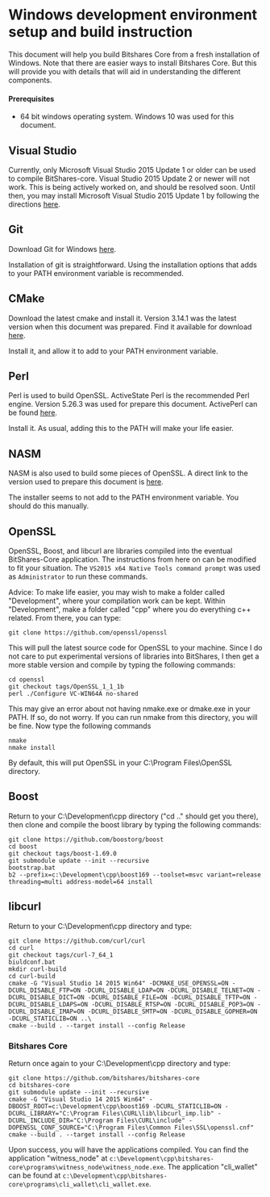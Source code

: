 Windows development environment setup and build instruction
============================
This document will help you build Bitshares Core from a fresh installation of Windows. Note that there are easier ways to install Bitshares Core. But this will provide you with details that will aid in understanding the different components.

#### Prerequisites ####
* 64 bit windows operating system. Windows 10 was used for this document.

## Visual Studio ##
Currently, only Microsoft Visual Studio 2015 Update 1 or older can be used to compile BitShares-core. Visual Studio 2015 Update 2 or newer will not work. This is being actively worked on, and should be resolved soon. Until then, you may install Microsoft Visual Studio 2015 Update 1 by following the directions [here](Visual_Studio_2015.md).

## Git ##
Download Git for Windows [here](https://git-scm.com/download/win).

Installation of git is straightforward. Using the installation options that adds to your PATH environment variable is recommended.

## CMake ##
Download the latest cmake and install it. Version 3.14.1 was the latest version when this document was prepared. Find it available for download [here](https://cmake.org/download).

Install it, and allow it to add to your PATH environment variable.

## Perl ##
Perl is used to build OpenSSL. ActiveState Perl is the recommended Perl engine. Version 5.26.3 was used for prepare this document. ActivePerl can be found [here](https://www.activestate.com/ActivePerl).

Install it. As usual, adding this to the PATH will make your life easier. 

## NASM ##
NASM is also used to build some pieces of OpenSSL. A direct link to the version used to prepare this document is [here](https://www.nasm.us/pub/nasm/releasebuilds/2.14.02/win64/nasm-2.14.02-installer-x64.exe).

The installer seems to not add to the PATH environment variable. You should do this manually.

## OpenSSL ##
OpenSSL, Boost, and libcurl are libraries compiled into the eventual BitShares-Core application. The instructions from here on can be modified to fit your situation. The `VS2015 x64 Native Tools command prompt` was used as `Administrator` to run these commands.

Advice: To make life easier, you may wish to make a folder called "Development", where your compilation work can be kept. Within "Development", make a folder called "cpp" where you do everything c++ related. From there, you can type:

``git clone https://github.com/openssl/openssl``

This will pull the latest source code for OpenSSL to your machine. Since I do not care to put experimental versions of libraries into BitShares, I then get a more stable version and compile by typing the following commands:

```
cd openssl
git checkout tags/OpenSSL_1_1_1b
perl ./Configure VC-WIN64A no-shared
```

This may give an error about not having nmake.exe or dmake.exe in your PATH. If so, do not worry. If you can run nmake from this directory, you will be fine. Now type the following commands
```
nmake
nmake install
```
By default, this will put OpenSSL in your C:\Program Files\OpenSSL directory.

## Boost ##
Return to your C:\Development\cpp directory ("cd .." should get you there), then clone and compile the boost library by typing the following commands:
```
git clone https://github.com/boostorg/boost
cd boost
git checkout tags/boost-1.69.0
git submodule update --init --recursive
bootstrap.bat
b2 --prefix=c:\Development\cpp\boost169 --toolset=msvc variant=release threading=multi address-model=64 install
```
## libcurl ###
Return to your C:\Development\cpp directory and type:
```
git clone https://github.com/curl/curl
cd curl
git checkout tags/curl-7_64_1
biuldconf.bat
mkdir curl-build
cd curl-build
cmake -G "Visual Studio 14 2015 Win64" -DCMAKE_USE_OPENSSL=ON -DCURL_DISABLE_FTP=ON -DCURL_DISABLE_LDAP=ON -DCURL_DISABLE_TELNET=ON -DCURL_DISABLE_DICT=ON -DCURL_DISABLE_FILE=ON -DCURL_DISABLE_TFTP=ON -DCURL_DISABLE_LDAPS=ON -DCURL_DISABLE_RTSP=ON -DCURL_DISABLE_POP3=ON -DCURL_DISABLE_IMAP=ON -DCURL_DISABLE_SMTP=ON -DCURL_DISABLE_GOPHER=ON -DCURL_STATICLIB=ON ..\
cmake --build . --target install --config Release
```
### Bitshares Core ###
Return once again to your C:\Development\cpp directory and type:
```
git clone https://github.com/bitshares/bitshares-core
cd bitshares-core
git submodule update --init --recursive
cmake -G "Visual Studio 14 2015 Win64" -DBOOST_ROOT=c:\Development\cpp\boost169 -DCURL_STATICLIB=ON -DCURL_LIBRARY="C:\Program Files\CURL\lib\libcurl_imp.lib" -DCURL_INCLUDE_DIR="C:\Program Files\CURL\include" -DOPENSSL_CONF_SOURCE="C:\Program Files\Common Files\SSL\openssl.cnf"
cmake --build . --target install --config Release
```
Upon success, you will have the applications compiled. You can find the application "witness_node" at `c:\Development\cpp\bitshares-core\programs\witness_node\witness_node.exe`. The application "cli_wallet" can be found at `c:\Development\cpp\bitshares-core\programs\cli_wallet\cli_wallet.exe`.